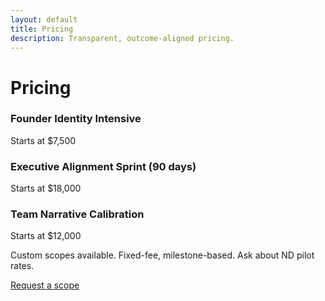 ```yaml
---
layout: default
title: Pricing
description: Transparent, outcome‑aligned pricing.
---
```

<h1>Pricing</h1>
<div class="grid">
  <div class="card"><h3>Founder Identity Intensive</h3><p>Starts at $7,500</p></div>
  <div class="card"><h3>Executive Alignment Sprint (90 days)</h3><p>Starts at $18,000</p></div>
  <div class="card"><h3>Team Narrative Calibration</h3><p>Starts at $12,000</p></div>
</div>
<p class="sub">Custom scopes available. Fixed-fee, milestone-based. Ask about ND pilot rates.</p>
<div class="cta"><a class="btn primary" href="/contact/">Request a scope</a></div>
